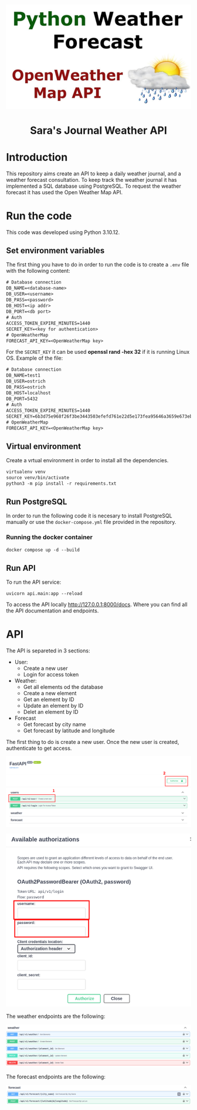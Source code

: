 <p align=center><img src=_src/assets/forecast.jpg><p>

# <h1 align=center> **Sara's Journal Weather API** </h1>

# Introduction

This repository aims create an API to keep a daily weather journal, and a weather forecast consultation. To keep track the weather journal it has implemented a SQL database using PostgreSQL. To request the weather forecast it has used the Open Weather Map API.

# Run the code

This code was developed using Python 3.10.12.

## Set environment variables

The first thing you have to do in order to run the code is to create a `.env` file with the following content:

```
# Database connection
DB_NAME=<database-name>
DB_USER=<username>
DB_PASS=<password>
DB_HOST=<ip addr>
DB_PORT=<db port>
# Auth
ACCESS_TOKEN_EXPIRE_MINUTES=1440
SECRET_KEY=<key for authentication>
# OpenWeatherMap
FORECAST_API_KEY=<OpenWeatherMap key>
```

For the `SECRET_KEY` it can be used **openssl rand -hex 32** if it is running Linux OS.
Example of the file:

```
# Database connection
DB_NAME=test1
DB_USER=ostrich
DB_PASS=ostrich
DB_HOST=localhost
DB_PORT=5432
# Auth
ACCESS_TOKEN_EXPIRE_MINUTES=1440
SECRET_KEY=6b3d75e968f26f3be3443503efefd761e22d5e173fea95646a3659e673ebb97b
# OpenWeatherMap
FORECAST_API_KEY=<OpenWeatherMap key>
```


## Virtual environment

Create a vrtual environment in order to install all the dependencies.

```
virtualenv venv
source venv/bin/activate
python3 -m pip install -r requirements.txt
```

## Run PostgreSQL

In order to run the following code it is necesary to install PostgreSQL manually or use the `docker-compose.yml` file provided in the repository.

### Running the docker container

```
docker compose up -d --build
```

## Run API

To run the API service:

```
uvicorn api.main:app --reload
```

To access the API locally http://127.0.0.1:8000/docs.
Where you can find all the API documentation and endpoints.

# API

The API is separeted in 3 sections:

- User: 
    - Create a new user
    - Login for access token
- Weather:
    - Get all elements od the database
    - Create a new element
    - Get an element by ID
    - Update an element by ID
    - Delet an element by ID
- Forecast
    - Get forecast by city name
    - Get forecast by latitude and longitude

The first thing to do is create a new user. Once the new user is created, authenticate to get access.

<p align=center><img src=_src/assets/create_user.png><p>

<p align=center><img src=_src/assets/auth.png><p>

The weather endpoints are the following:

<p align=center><img src=_src/assets/weather.png><p>

The forecast endpoints are the following:

<p align=center><img src=_src/assets/forecast.png><p>
